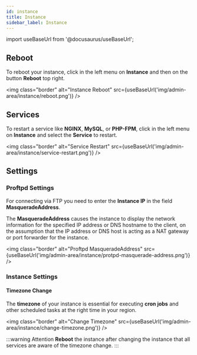 ```yaml
---
id: instance
title: Instance
sidebar_label: Instance
---
```


import useBaseUrl from '@docusaurus/useBaseUrl';

## Reboot

To reboot your instance, click in the left menu on **Instance** and then on the button **Reboot** top right.

<img class="border" alt="Instance Reboot" src={useBaseUrl('img/admin-area/instance/reboot.png')} />

## Services

To restart a service like **NGINX**, **MySQL**, or **PHP-FPM**, click in the left menu on **Instance** and select the **Service** to restart.

<img class="border" alt="Service Restart" src={useBaseUrl('img/admin-area/instance/service-restart.png')} />

## Settings

### Proftpd Settings

For connecting via FTP you need to enter the **Instance IP** in the field **MasqueradeAddress**.

The **MasqueradeAddress** causes the instance to display the network information for the specified IP address or DNS hostname 
to the client, on the assumption that the IP address or DNS host is acting as a NAT gateway or port forwarder for the instance.

<img class="border" alt="Proftpd MasqueradeAddress" src={useBaseUrl('img/admin-area/instance/protpd-masquerade-address.png')} />

### Instance Settings

#### Timezone Change

The **timezone** of your instance is essential for executing **cron jobs** and other scheduled tasks at the right time in your region.

<img class="border" alt="Change Timezone" src={useBaseUrl('img/admin-area/instance/change-timezone.png')} />

:::warning Attention
**Reboot** the instance after changing the instance that all services are aware of the timezone change.
:::